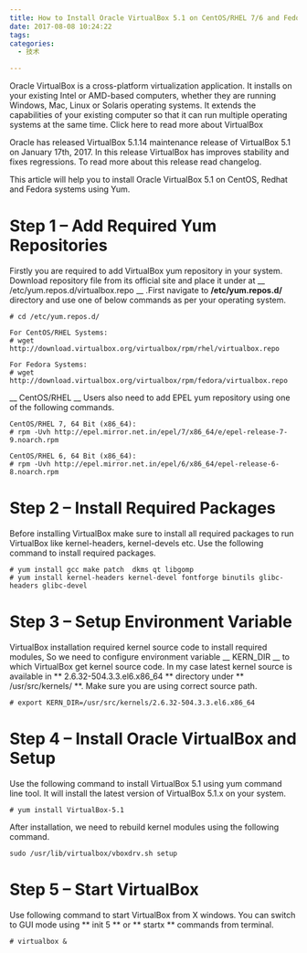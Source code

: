 ```yaml
---
title: How to Install Oracle VirtualBox 5.1 on CentOS/RHEL 7/6 and Fedora 25
date: 2017-08-08 10:24:22
tags:
categories:
  - 技术

---
```

Oracle VirtualBox is a cross-platform virtualization application. It installs on your existing Intel or AMD-based computers, whether they are running Windows, Mac, Linux or Solaris operating systems. It extends the capabilities of your existing computer so that it can run multiple operating systems at the same time. Click here to read more about VirtualBox

Oracle has released VirtualBox 5.1.14 maintenance release of VirtualBox 5.1 on January 17th, 2017. In this release VirtualBox has improves stability and fixes regressions. To read more about this release read changelog.

This article will help you to install Oracle VirtualBox 5.1 on CentOS, Redhat and Fedora systems using Yum.

Step 1 – Add Required Yum Repositories
===============
Firstly you are required to add VirtualBox yum repository in your system. Download repository file from its official site and place it under at __ /etc/yum.repos.d/virtualbox.repo __ .First navigate to **/etc/yum.repos.d/** directory and use one of below commands as per your operating system.
```
# cd /etc/yum.repos.d/

For CentOS/RHEL Systems:
# wget http://download.virtualbox.org/virtualbox/rpm/rhel/virtualbox.repo

For Fedora Systems:
# wget http://download.virtualbox.org/virtualbox/rpm/fedora/virtualbox.repo
```
__ CentOS/RHEL __ Users also need to add EPEL yum repository using one of the following commands.
```
CentOS/RHEL 7, 64 Bit (x86_64):
# rpm -Uvh http://epel.mirror.net.in/epel/7/x86_64/e/epel-release-7-9.noarch.rpm

CentOS/RHEL 6, 64 Bit (x86_64):
# rpm -Uvh http://epel.mirror.net.in/epel/6/x86_64/epel-release-6-8.noarch.rpm

```
Step 2 – Install Required Packages
==========
Before installing VirtualBox make sure to install all required packages to run VirtualBox like kernel-headers, kernel-devels etc. Use the following command to install required packages.

```
# yum install gcc make patch  dkms qt libgomp
# yum install kernel-headers kernel-devel fontforge binutils glibc-headers glibc-devel
```

Step 3 – Setup Environment Variable
===============
VirtualBox installation required kernel source code to install required modules, So we need to configure environment variable __ KERN_DIR __ to which VirtualBox get kernel source code. In my case latest kernel source is available in ** 2.6.32-504.3.3.el6.x86_64 ** directory under ** /usr/src/kernels/ **. Make sure you are using correct source path.
```
# export KERN_DIR=/usr/src/kernels/2.6.32-504.3.3.el6.x86_64
```

Step 4 – Install Oracle VirtualBox and Setup
================
Use the following command to install VirtualBox 5.1 using yum command line tool. It will install the latest version of VirtualBox 5.1.x on your system.
```
# yum install VirtualBox-5.1
```

After installation, we need to rebuild kernel modules using the following command.
```
sudo /usr/lib/virtualbox/vboxdrv.sh setup
```

Step 5 – Start VirtualBox
================
Use following command to start VirtualBox from X windows. You can switch to GUI mode using ** init 5 ** or ** startx ** commands from terminal.

```
# virtualbox &
```
